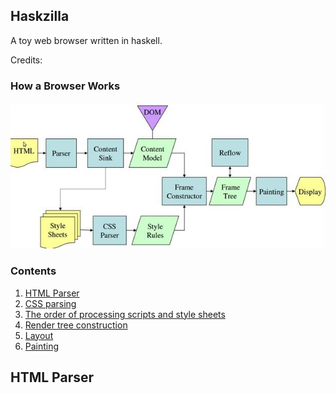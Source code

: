 Haskzilla
---------

A toy web browser written in haskell.

Credits:

### How a Browser Works
![Modzilla Diagram](/image008.jpg)

### Contents
  1. [HTML Parser](#html-parser)
  1. [CSS parsing](#css-parsing)
  1. [The order of processing scripts and style sheets](#order-of-processing)
  1. [Render tree construction](#render-tree)
  1. [Layout](#layout)
  1. [Painting](#painting)

## HTML Parser
